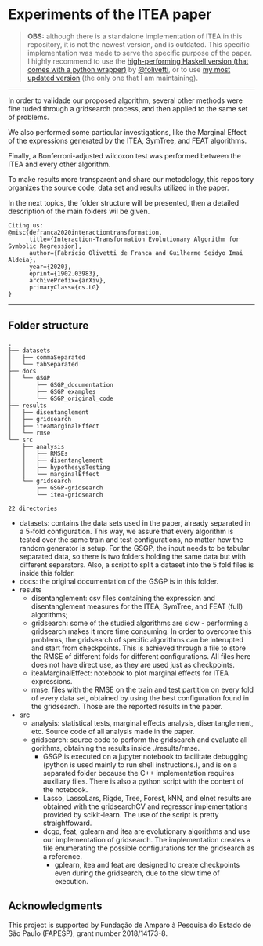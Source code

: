 # Experiments of the ITEA paper

> **OBS:** although there is a standalone implementation of ITEA in this repository, it is not the newest version, and is outdated. This specific implementation was made to serve the specific purpose of the paper.
> I highly recommend to use the [high-performing Haskell version (that comes with a python wrapper)](https://github.com/folivetti/ITEA) by [@folivetti](https://github.com/folivetti/ITEA), or to use [my most updated version](https://github.com/gAldeia/itea-python) (the only one that I am maintaining).

-----

In order to validade our proposed algorithm, several other methods were fine tuded through a gridsearch process, and then applied to the same set of problems.

We also performed some particular investigations, like the Marginal Effect of the expressions generated by the ITEA, SymTree, and FEAT algorithms.

Finally, a Bonferroni-adjusted wilcoxon test was performed between the ITEA and every other algorithm.

To make results more transparent and share our metodology, this repository organizes the source code, data set and results utilized in the paper. 

In the next topics, the folder structure will be presented, then a detailed description of the main folders wil be given.

    Citing us:
    @misc{defranca2020interactiontransformation,
          title={Interaction-Transformation Evolutionary Algorithm for Symbolic Regression}, 
          author={Fabricio Olivetti de Franca and Guilherme Seidyo Imai Aldeia},
          year={2020},
          eprint={1902.03983},
          archivePrefix={arXiv},
          primaryClass={cs.LG}
    }

-----
## Folder structure

```
.
├── datasets 
│   ├── commaSeparated
│   └── tabSeparated
├── docs
│   └── GSGP
│       ├── GSGP_documentation
│       ├── GSGP_examples
│       └── GSGP_original_code
├── results
│   ├── disentanglement
│   ├── gridsearch
│   ├── iteaMarginalEffect
│   └── rmse
└── src
    ├── analysis
    │   ├── RMSEs
    │   ├── disentanglement
    │   ├── hypothesysTesting
    │   └── marginalEffect
    └── gridsearch
        ├── GSGP-gridsearch
        └── itea-gridsearch

22 directories                                                                     
```

* datasets: contains the data sets used in the paper, already separated in a 5-fold configuration. This way, we assure that every algorithm is tested over the same train and test configurations, no matter how the random generator is setup. For the GSGP, the input needs to be tabular separated data, so there is two folders holding the same data but with different separators. Also, a script to split a dataset into the 5 fold files is inside this folder.
* docs: the original documentation of the GSGP is in this folder.
* results
    * disentanglement: csv files containing the expression and disentanglement measures for the ITEA, SymTree, and FEAT (full) algorithms; 
    * gridsearch: some of the studied algorithms are slow - performing a gridsearch makes it more time consuming. In order to overcome this problems, the gridsearch of specific algorithms can be interupted and start from checkpoints. This is achieved through a file to store the RMSE of different folds for different configurations. All files here does not have direct use, as they are used just as checkpoints.
    * iteaMarginalEffect: notebook to plot marginal effects for ITEA expressions.
    * rmse: files with the RMSE on the train and test partition on every fold of every data set, obtained by using the best configuration found in the gridsearch. Those are the reported results in the paper.
* src
    * analysis: statistical tests, marginal effects analysis, disentanglement, etc. Source code of all analysis made in the paper.
    * gridsearch: source code to perform the gridsearch and evaluate all gorithms, obtaining the results inside ./results/rmse.
        * GSGP is executed on a jupyter notebook to facilitate debugging (python is used mainly to run shell instructions.), and is on a separated folder because the C++ implementation requires auxiliary files. There is also a python script with the content of the notebook.
        * Lasso, LassoLars, Rigde, Tree, Forest, kNN, and elnet results are obtained with the gridsearchCV and regressor implementations provided by scikit-learn. The use of the script is pretty straightfoward.
        * dcgp, feat, gplearn and itea are evolutionary algorithms and use our implementation of gridsearch. The implementation creates a file enumerating the possible configurations for the gridsearch as a reference.
            * gplearn, itea and feat are designed to create checkpoints even during the gridsearch, due to the slow time of execution.


## Acknowledgments

This project is supported by Fundação de Amparo à Pesquisa do Estado de São Paulo (FAPESP), grant number 2018/14173-8.
